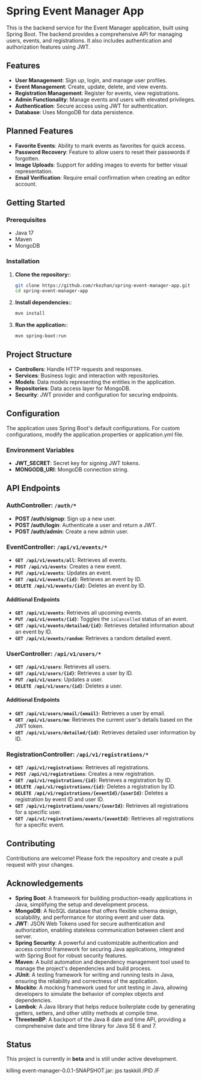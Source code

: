 # Spring Event Manager App

This is the backend service for the Event Manager application, built using Spring Boot. The backend provides a comprehensive API for managing users, events, and registrations. It also includes authentication and authorization features using JWT.

## Features

- **User Management**: Sign up, login, and manage user profiles.
- **Event Management**: Create, update, delete, and view events.
- **Registration Management**: Register for events, view registrations.
- **Admin Functionality**: Manage events and users with elevated privileges.
- **Authentication**: Secure access using JWT for authentication.
- **Database**: Uses MongoDB for data persistence.

## Planned Features

- **Favorite Events**: Ability to mark events as favorites for quick access.
- **Password Recovery**: Feature to allow users to reset their passwords if forgotten.
- **Image Uploads**: Support for adding images to events for better visual representation.
- **Email Verification**: Require email confirmation when creating an editor account.

## Getting Started

### Prerequisites

- Java 17
- Maven
- MongoDB

### Installation

1. **Clone the repository:**:
   ```sh
   git clone https://github.com/rkozhan/spring-event-manager-app.git
   cd spring-event-manager-app

2. **Install dependencies:**:
   ```sh
   mvn install


3. **Run the application:**:
   ```sh
   mvn spring-boot:run


## Project Structure
- **Controllers**: Handle HTTP requests and responses.
- **Services**: Business logic and interaction with repositories.
- **Models**: Data models representing the entities in the application.
- **Repositories**: Data access layer for MongoDB.
- **Security**: JWT provider and configuration for securing endpoints.

## Configuration
The application uses Spring Boot's default configurations. For custom configurations, modify the application.properties or application.yml file.

### Environment Variables
- **JWT_SECRET**: Secret key for signing JWT tokens.
- **MONGODB_URI**: MongoDB connection string.

## API Endpoints

### AuthController: `/auth/*`

- **POST /auth/signup**: Sign up a new user.
- **POST /auth/login**: Authenticate a user and return a JWT.
- **POST /auth/admin**: Create a new admin user.

### EventController: `/api/v1/events/*`
- **`GET /api/v1/events/all`**: Retrieves all events.
- **`POST /api/v1/events`**: Creates a new event.
- **`PUT /api/v1/events`**: Updates an event.
- **`GET /api/v1/events/{id}`**: Retrieves an event by ID.
- **`DELETE /api/v1/events/{id}`**: Deletes an event by ID.
#### Additional Endpoints
- **`GET /api/v1/events`**: Retrieves all upcoming events.
- **`PUT /api/v1/events/{id}`**: Toggles the `isCancelled` status of an event.
- **`GET /api/v1/events/detailed/{id}`**: Retrieves detailed information about an event by ID.
- **`GET /api/v1/events/random`**: Retrieves a random detailed event.

### UserController: `/api/v1/users/*`
- **`GET /api/v1/users`**: Retrieves all users.
- **`GET /api/v1/users/{id}`**: Retrieves a user by ID.
- **`PUT /api/v1/users`**: Updates a user.
- **`DELETE /api/v1/users/{id}`**: Deletes a user.
#### Additional Endpoints
- **`GET /api/v1/users/email/{email}`**: Retrieves a user by email.
- **`GET /api/v1/users/me`**: Retrieves the current user's details based on the JWT token.
- **`GET /api/v1/users/detailed/{id}`**: Retrieves detailed user information by ID.

### RegistrationController: `/api/v1/registrations/*`

- **`GET /api/v1/registrations`**: Retrieves all registrations.
- **`POST /api/v1/registrations`**: Creates a new registration.
- **`GET /api/v1/registrations/{id}`**: Retrieves a registration by ID.
- **`DELETE /api/v1/registrations/{id}`**: Deletes a registration by ID.
- **`DELETE /api/v1/registrations/{eventId}/{userId}`**: Deletes a registration by event ID and user ID.
- **`GET /api/v1/registrations/users/{userId}`**: Retrieves all registrations for a specific user.
- **`GET /api/v1/registrations/events/{eventId}`**: Retrieves all registrations for a specific event.


## Contributing
Contributions are welcome! Please fork the repository and create a pull request with your changes.

## Acknowledgements

- **Spring Boot**: A framework for building production-ready applications in Java, simplifying the setup and development process.
- **MongoDB**: A NoSQL database that offers flexible schema design, scalability, and performance for storing event and user data.
- **JWT**: JSON Web Tokens used for secure authentication and authorization, enabling stateless communication between client and server.
- **Spring Security**: A powerful and customizable authentication and access control framework for securing Java applications, integrated with Spring Boot for robust security features.
- **Maven**: A build automation and dependency management tool used to manage the project's dependencies and build process.
- **JUnit**: A testing framework for writing and running tests in Java, ensuring the reliability and correctness of the application.
- **Mockito**: A mocking framework used for unit testing in Java, allowing developers to simulate the behavior of complex objects and dependencies.
- **Lombok**: A Java library that helps reduce boilerplate code by generating getters, setters, and other utility methods at compile time.
- **ThreetenBP**: A backport of the Java 8 date and time API, providing a comprehensive date and time library for Java SE 6 and 7.


## Status

This project is currently in **beta** and is still under active development.


killing event-manager-0.0.1-SNAPSHOT.jar:
jps
taskkill /PID <PID> /F
